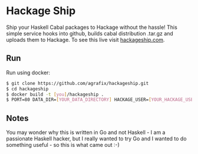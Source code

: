 Hackage Ship
============

Ship your Haskell Cabal packages to Hackage without the hassle! This simple service hooks into github, builds cabal distribution .tar.gz and uploads them to Hackage. To see this live visit [hackageship.com](http://hackageship.com).

Run
---

Run using docker:

```bash
$ git clone https://github.com/agrafix/hackageship.git
$ cd hackageship
$ docker build -t [you]/hackageship .
$ PORT=80 DATA_DIR=[YOUR_DATA_DIRECTORY] HACKAGE_USER=[YOUR_HACKAGE_USER] HACKAGE_PASSWORD=[YOUR_HACKAGE_PASS] ./docker-run
```

Notes
---
You may wonder why this is written in Go and not Haskell - I am a passionate Haskell hacker, but I really wanted to try Go and I wanted to do something useful - so this is what came out :-)
